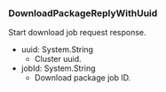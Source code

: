 ### DownloadPackageReplyWithUuid
Start download job request response.

- uuid: System.String
  - Cluster uuid.
- jobId: System.String
  - Download package job ID.
